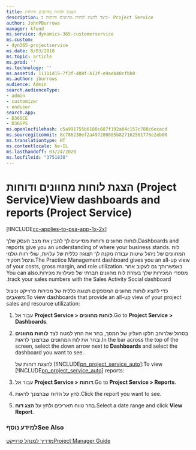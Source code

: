 ```yaml
---
title: הצגת לוחות מחוונים ודוחות
description: כיצד להציג לוחות מחוונים ודוחות ב- Project Service
author: JohnPBurrows
manager: kfend
ms.service: dynamics-365-customerservice
ms.custom:
- dyn365-projectservice
ms.date: 8/03/2018
ms.topic: article
ms.prod: ''
ms.technology: ''
ms.assetid: 11111d15-7f3f-408f-b13f-e9aeb40cfbb0
ms.author: jburrows
audience: Admin
search.audienceType:
- admin
- customizer
- enduser
search.app:
- D365CE
- D365PS
ms.openlocfilehash: c5a991755b6180c687f192a04c157c780c6ecacd
ms.sourcegitcommit: 8c786230ef2a497280885b827162561776e2eb00
ms.translationtype: HT
ms.contentlocale: he-IL
ms.lasthandoff: 03/24/2020
ms.locfileid: "3751838"
---
```

# <a name="view-dashboards-and-reports-project-service"></a><span data-ttu-id="75056-103">הצגת לוחות מחוונים ודוחות (Project Service)</span><span class="sxs-lookup"><span data-stu-id="75056-103">View dashboards and reports (Project Service)</span></span>

[!INCLUDE[cc-applies-to-psa-app-1x-2x](../includes/cc-applies-to-psa-app-1x-2x.md)]

<span data-ttu-id="75056-104">לוחות מחוונים ודוחות מסייעים לך להבין את מצב העסק שלך.</span><span class="sxs-lookup"><span data-stu-id="75056-104">Dashboards and reports give you an understanding of where your business stands.</span></span> <span data-ttu-id="75056-105">לוח המחוונים של ניהול שיטות עבודה מקנה לך תצוגה כללית של עלויות, שולי רווח גולמי וניצול תפקיד.</span><span class="sxs-lookup"><span data-stu-id="75056-105">The Practice Management dashboard gives you an all-up view of your costs, gross margin, and role utilization.</span></span> <span data-ttu-id="75056-106">באפשרותך גם לעקוב אחר מספרי המכירות שלך בעזרת ‏‫לוח מחוונים חברתי של פעילויות מכירות.</span><span class="sxs-lookup"><span data-stu-id="75056-106">You can also track your sales numbers with the Sales Activity Social dashboard.</span></span>  
  
 <span data-ttu-id="75056-107">כדי להציג לוחות מחוונים המספקים תצוגה כללית של מכירות פרוייקט וניצול משאבים:</span><span class="sxs-lookup"><span data-stu-id="75056-107">To view dashboards that provide an all-up view of your project sales and resource utilization:</span></span>  
  
1. <span data-ttu-id="75056-108">עבור אל **Project Service > לוחות מחוונים**.</span><span class="sxs-lookup"><span data-stu-id="75056-108">Go to **Project Service > Dashboards**.</span></span>  
  
2. <span data-ttu-id="75056-109">בסרגל שלרוחב חלקו העליון של המסך, בחר את החץ למטה לצד **לוחות מחוונים** ובחר את לוח המחוונים שברצונך לראות.</span><span class="sxs-lookup"><span data-stu-id="75056-109">In the bar across the top of the screen, select the down arrow next to **Dashboards** and select the dashboard you want to see.</span></span>  
  
   <span data-ttu-id="75056-110">להצגת דוחות של [!INCLUDE[pn_project_service_auto](../includes/pn-project-service-auto.md)]:</span><span class="sxs-lookup"><span data-stu-id="75056-110">To view [!INCLUDE[pn_project_service_auto](../includes/pn-project-service-auto.md)] reports:</span></span>  
  
3. <span data-ttu-id="75056-111">עבור אל **Project Service > דוחות**.</span><span class="sxs-lookup"><span data-stu-id="75056-111">Go to **Project Service > Reports**.</span></span>  
  
4. <span data-ttu-id="75056-112">לחץ על הדוח שברצונך לראות.</span><span class="sxs-lookup"><span data-stu-id="75056-112">Click the report you want to see.</span></span>  
  
5. <span data-ttu-id="75056-113">בחר טווח תאריכים ולחץ על **הצג דוח**.</span><span class="sxs-lookup"><span data-stu-id="75056-113">Select a date range and click **View Report**.</span></span>  
  
### <a name="see-also"></a><span data-ttu-id="75056-114">למידע נוסף</span><span class="sxs-lookup"><span data-stu-id="75056-114">See Also</span></span>  
 [<span data-ttu-id="75056-115">מדריך למנהל פרוייקט</span><span class="sxs-lookup"><span data-stu-id="75056-115">Project Manager Guide</span></span>](../project-service/project-manager-guide.md)
